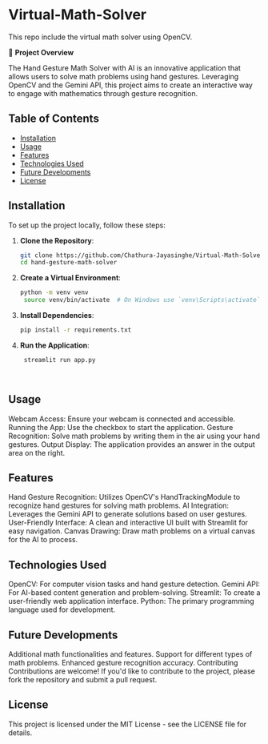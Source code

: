 # Virtual-Math-Solver
This repo include the virtual math solver using OpenCV.

🚀 **Project Overview**

The Hand Gesture Math Solver with AI is an innovative application that allows users to solve math problems using hand gestures. Leveraging OpenCV and the Gemini API, this project aims to create an interactive way to engage with mathematics through gesture recognition.

## Table of Contents
- [Installation](#installation)
- [Usage](#usage)
- [Features](#features)
- [Technologies Used](#technologies-used)
- [Future Developments](#future-developments)
- [License](#license)

## Installation

To set up the project locally, follow these steps:

1. **Clone the Repository**:
   ```bash
   git clone https://github.com/Chathura-Jayasinghe/Virtual-Math-Solver.git
   cd hand-gesture-math-solver
2. **Create a Virtual Environment**:
   ```bash
   python -m venv venv
    source venv/bin/activate  # On Windows use `venv\Scripts\activate`
3. **Install Dependencies**:
    ```bash
    pip install -r requirements.txt
   
4. **Run the Application**:
   ```bash
    streamlit run app.py

  
## Usage
Webcam Access: Ensure your webcam is connected and accessible.
Running the App: Use the checkbox to start the application.
Gesture Recognition: Solve math problems by writing them in the air using your hand gestures.
Output Display: The application provides an answer in the output area on the right.

## Features
Hand Gesture Recognition: Utilizes OpenCV's HandTrackingModule to recognize hand gestures for solving math problems.
AI Integration: Leverages the Gemini API to generate solutions based on user gestures.
User-Friendly Interface: A clean and interactive UI built with Streamlit for easy navigation.
Canvas Drawing: Draw math problems on a virtual canvas for the AI to process.

## Technologies Used
OpenCV: For computer vision tasks and hand gesture detection.
Gemini API: For AI-based content generation and problem-solving.
Streamlit: To create a user-friendly web application interface.
Python: The primary programming language used for development.

## Future Developments
Additional math functionalities and features.
Support for different types of math problems.
Enhanced gesture recognition accuracy.
Contributing
Contributions are welcome! If you'd like to contribute to the project, please fork the repository and submit a pull request.

## License
This project is licensed under the MIT License - see the LICENSE file for details.

